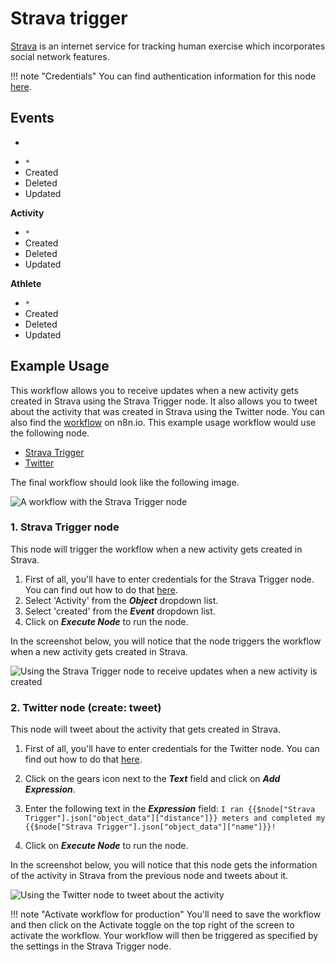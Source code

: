 # Strava trigger

[Strava](https://www.strava.com/) is an internet service for tracking human exercise which incorporates social network features.

!!! note "Credentials"
    You can find authentication information for this node [here](/integrations/builtin/credentials/strava/).


## Events

*
- `*`
- Created
- Deleted
- Updated


**Activity**
- `*`
- Created
- Deleted
- Updated


**Athlete**
- `*`
- Created
- Deleted
- Updated


## Example Usage

This workflow allows you to receive updates when a new activity gets created in Strava using the Strava Trigger node. It also allows you to tweet about the activity that was created in Strava using the Twitter node. You can also find the [workflow](https://n8n.io/workflows/745) on n8n.io. This example usage workflow would use the following node.
- [Strava Trigger]()
- [Twitter](/integrations/builtin/app-nodes/n8n-nodes-base.twitter/)

The final workflow should look like the following image.

![A workflow with the Strava Trigger node](/_images/integrations/builtin/trigger-nodes/stravatrigger/workflow.png)

### 1. Strava Trigger node

This node will trigger the workflow when a new activity gets created in Strava.

1. First of all, you'll have to enter credentials for the Strava Trigger node. You can find out how to do that [here](/integrations/builtin/credentials/strava/).
2. Select 'Activity' from the ***Object*** dropdown list.
3. Select 'created' from the ***Event*** dropdown list.
4. Click on ***Execute Node*** to run the node.

In the screenshot below, you will notice that the node triggers the workflow when a new activity gets created in Strava.

![Using the Strava Trigger node to receive updates when a new activity is created](/_images/integrations/builtin/trigger-nodes/stravatrigger/stravatrigger_node.png)

### 2. Twitter node (create: tweet)

This node will tweet about the activity that gets created in Strava.

1. First of all, you'll have to enter credentials for the Twitter node. You can find out how to do that [here](/integrations/builtin/credentials/twitter/).
2. Click on the gears icon next to the ***Text*** field and click on ***Add Expression***.

3. Enter the following text in the ***Expression*** field: `I ran {{$node["Strava Trigger"].json["object_data"]["distance"]}} meters and completed my {{$node["Strava Trigger"].json["object_data"]["name"]}}!`
4. Click on ***Execute Node*** to run the node.

In the screenshot below, you will notice that this node gets the information of the activity in Strava from the previous node and tweets about it.

![Using the Twitter node to tweet about the activity](/_images/integrations/builtin/trigger-nodes/stravatrigger/twitter_node.png)

!!! note "Activate workflow for production"
    You'll need to save the workflow and then click on the Activate toggle on the top right of the screen to activate the workflow. Your workflow will then be triggered as specified by the settings in the Strava Trigger node.

